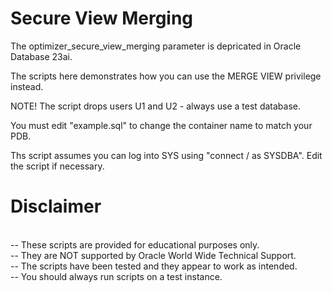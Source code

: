 # Secure View Merging

The optimizer_secure_view_merging parameter is depricated in Oracle Database 23ai.

The scripts here demonstrates how you can use the MERGE VIEW privilege instead.

NOTE! The script drops users U1 and U2 - always use a test database.

You must edit "example.sql" to change the container name to match your PDB.

Ths script assumes you can log into SYS using "connect / as SYSDBA". Edit the script if necessary.

# Disclaimer

   <br/>-- These scripts are provided for educational purposes only.
   <br/>-- They are NOT supported by Oracle World Wide Technical Support.
   <br/>-- The scripts have been tested and they appear to work as intended.
   <br/>-- You should always run scripts on a test instance.


